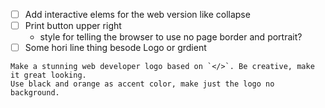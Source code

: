 
- [ ] Add interactive elems for the web version like collapse
- [ ] Print button upper right
  - style for telling the browser to use no page border and portrait?
- [ ] Some hori line thing besode Logo or grdient

```
Make a stunning web developer logo based on `</>`. Be creative, make it great looking.
Use black and orange as accent color, make just the logo no background.
```
